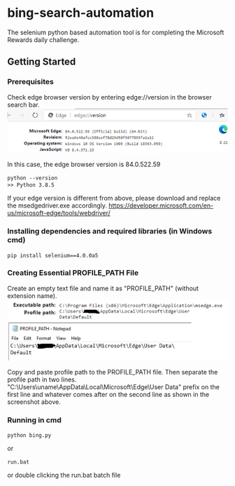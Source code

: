 # bing-search-automation
The selenium python based automation tool is for completing the Microsoft Rewards daily challenge.
## Getting Started
### Prerequisites
Check edge browser version by entering edge://version in the browser search bar.
![edge_version](version.png)

In this case, the edge browser version is 84.0.522.59
```
python --version
>> Python 3.8.5
```
If your edge version is different from above, please download and replace the msedgedriver.exe accordingly.
https://developer.microsoft.com/en-us/microsoft-edge/tools/webdriver/
### Installing dependencies and required libraries (in Windows cmd)
```
pip install selenium==4.0.0a5
```
### Creating Essential PROFILE_PATH File
Create an empty text file and name it as "PROFILE_PATH" (without extension name).
![profile_path](path.png)

Copy and paste profile path to the PROFILE_PATH file. Then separate the profile path in two lines. "C:\Users\uname\AppData\Local\Microsoft\Edge\User Data\" prefix on the first line and whatever comes after on the second line as shown in the screenshot above.
### Running in cmd
```
python bing.py
```
or
```
run.bat
```
or double clicking the run.bat batch file
